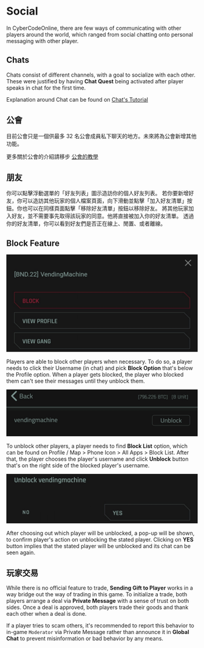 # Social
In CyberCodeOnline, there are few ways of communicating with other players around the world, which ranged from social chatting onto personal messaging with other player.

## Chats
Chats consist of different channels, with a goal to socialize with each other. These were justified by having **Chat Quest** being activated after player speaks in chat for the first time.  

Explanation around Chat can be found on [Chat's Tutorial](https://cybercodeonline.com/markdown?path=tutorial%2Fchat.md)

## 公會
目前公會只是一個供最多 32 名公會成員私下聊天的地方。未來將為公會新增其他功能。

更多關於公會的介紹請移步 [公會的教學](https://cybercodeonline.com/markdown?path=tutorial%2Fgangs.md)

## 朋友
你可以點擊浮動選單的「好友列表」圖示造訪你的個人好友列表。
若你要新增好友，你可以造訪其他玩家的個人檔案頁面，向下滑動並點擊「加入好友清單」按鈕。你也可以在同樣頁面點擊「移除好友清單」按鈕以移除好友。
將其他玩家加入好友，並不需要事先取得該玩家的同意。他將直接被加入你的好友清單。
透過你的好友清單，你可以看到好友們是否正在線上、閒置、或者離線。

## Block Feature

![BlockFeature1](/resources/mobile-tutorial/BlockFeature1.png)

Players are able to block other players when necessary. To do so, a player needs to click their Username (in chat) and pick **Block Option** that's below the Profile option. When a player gets blocked, the player who blocked them can't see their messages until they unblock them.

![BlockFeature2](/resources/mobile-tutorial/BlockFeature2.png)

To unblock other players, a player needs to find **Block List** option, which can be found on Profile / Map > Phone Icon > All Apps > Block List. After that, the player chooses the player's username and click **Unblock** button that's on the right side of the blocked player's username.

![BlockFeature3](/resources/mobile-tutorial/BlockFeature3.png)

After choosing out which player will be unblocked, a pop-up will be shown, to confirm player's action on unblocking the stated player. Clicking on **YES** button implies that the stated player will be unblocked and its chat can be seen again.

## 玩家交易
While there is no official feature to trade, **Sending Gift to Player** works in a way bridge out the way of trading in this game. To initialize a trade, both players arrange a deal via **Private Message** with a sense of trust on both sides. Once a deal is approved, both players trade their goods and thank each other when a deal is done.

If a player tries to scam others, it's recommended to report this behavior to in-game `Moderator` via Private Message rather than announce it in **Global Chat** to prevent misinformation or bad behavior by any means.

